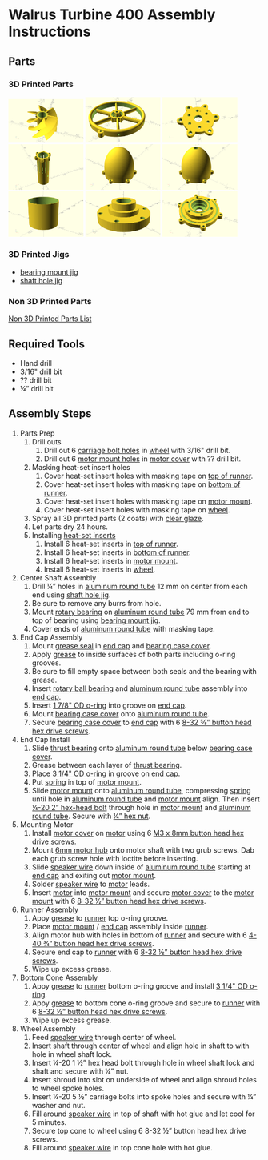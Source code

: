 # Walrus Turbine 400 Assembly Instructions

## Parts

### 3D Printed Parts
<img src="images/runner%202.png" title="Runner" width="150"> <img src="images/wheel.png" title="Wheel" width="150"> <img src="images/motor_cover.png" title="Motor Cover" width="150"> <img src="images/motor_mount.png" title="Motor Mount" width="150"> <img src="images/nose_cone_bottom.png" title="Nose Cone Bottom" width="150"> <img src="images/nose_cone_top.png" title="Nose Cone Top" width="150"> <img src="images/shroud.png" title="Shroud" width="150"> <img src="images/bearing_case_cover.png" title="Bearing Case Cover" width="150"> <img src="images/end_cap.png" title="End Cap" width="150"> 

### 3D Printed Jigs
* [bearing mount jig](images/bearing_mount_jig.png)
* [shaft hole jig](images/shaft_hole_jig.png)

### Non 3D Printed Parts
[Non 3D Printed Parts List](parts-list.md)

## Required Tools
* Hand drill
* 3/16" drill bit
* ?? drill bit
* ¼” drill bit

## Assembly Steps
1. Parts Prep
    1. Drill outs
       1. Drill out 6 [carriage bolt holes](images/carriage_bolt_holes.png) in [wheel](images/wheel.png) with 3/16" drill bit.
       1. Drill out 6 [motor mount holes](images/drill_motor_mount_holes.png) in [motor cover](images/motor_cover.png) with ?? drill bit.
    1. Masking heat-set insert holes
        1. Cover heat-set insert holes with masking tape on [top of runner](images/runner_top.png).
        1. Cover heat-set insert holes with masking tape on [bottom of runner](images/bottom_of_runner.png).
        1. Cover heat-set insert holes with masking tape on [motor mount](images/motor_mount.png).
        1. Cover heat-set insert holes with masking tape on [wheel](images/wheel.png).
    1. Spray all 3D printed parts (2 coats) with [clear glaze](parts-list.md#spray).
    1. Let parts dry 24 hours.
    1. Installing [heat-set inserts](parts-list.md#heat-set_inserts)
        1. Install 6 heat-set inserts in [top of runner](images/runner_top.png). 
        1. Install 6 heat-set inserts in [bottom of runner](images/bottom_of_runner.png).
        1. Install 6 heat-set inserts in [motor mount](images/motor_mount.png).
        1. Install 6 heat-set inserts in [wheel](images/wheel.png). 
1. Center Shaft Assembly
    1. Drill ¼” holes in [aluminum round tube](parts-list.md#aluminum_round_tube) 12 mm on center from each end using [shaft hole jig](images/shaft_hole_jig.png).
    1. Be sure to remove any burrs from hole.
    1. Mount [rotary bearing](ball_bearing) on [aluminum round tube](parts-list.md#aluminum_round_tube) 79 mm from end to top of bearing using [bearing mount jig](images/bearing_mount_jig.png).
    1. Cover ends of [aluminum round tube](parts-list.md#aluminum_round_tube) with masking tape.
1. End Cap Assembly
    1. Mount [grease seal](parts-list.md#grease_seal) in [end cap](images/end_cap.png) and [bearing case cover](images/bearing_case_cover.png).
    1. Apply [grease](parts-list.md#grease) to inside surfaces of both parts including o-ring grooves.
    1. Be sure to fill empty space between both seals and the bearing with grease.  
    1. Insert [rotary ball bearing](parts-list.md#ball_bearing) and [aluminum round tube](parts-list.md#aluminum_round_tube) assembly into [end cap](images/end_cap.png). 
    1. Insert [1 7/8" OD o-ring](images/1_7_8_oring.png) into groove on [end cap](images/end_cap.png).
    1. Mount [bearing case cover](images/bearing_case_cover.png) onto [aluminum round tube](parts-list.md#aluminum_round_tube).
    1. Secure [bearing case cover](images/bearing_case_cover.png) to [end cap](images/end_cap.png) with 6 [8-32 ⅝” button head hex drive screws](parts-list.md#8-32_hex_screw).
1. End Cap Install
    1. Slide [thrust bearing](images/thrust_bearing.png) onto [aluminum round tube](parts-list.md#aluminum_round_tube) below [bearing case cover](images/bearing_case_cover.png).
    1. Grease between each layer of [thrust bearing](parts-list.md#thrust_bearing).
    1. Place [3 1/4" OD o-ring](images/3_inch_orings.png) in groove on [end cap](images/end_cap.png).
    1. Put [spring](images/spring.png) in top of [motor mount](images/motor_mount.png).
    1. Slide [motor mount](images/motor_mount.png) onto [aluminum round tube](parts-list.md#aluminum_round_tube), compressing [spring](images/spring.png) until hole in [aluminum round tube](parts-list.md#aluminum_round_tube) and [motor mount](images/motor_mount.png) align.  Then insert [¼-20 2” hex-head bolt](parts-list.md#hex_head_screw_2_inch) through hole in [motor mount](images/motor_mount.png) and [aluminum round tube](parts-list.md#aluminum_round_tube).  Secure with [¼” hex nut](images/hex_nut.png).  
1. Mounting Motor
    1. Install [motor cover](images/motor_cover.png) on [motor](images/motor.jpg) using 6 [M3 x 8mm button head hex drive screws](parts-list.md#M3_8mm_hex_screw).
    1. Mount [6mm motor hub](parts-list.md#hub) onto motor shaft with two grub screws. Dab each grub screw hole with loctite before inserting.
    1. Slide [speaker wire](parts-list.md#wire) down inside of [aluminum round tube](parts-list.md#aluminum_round_tube) starting at [end cap](images/end_cap.png) and exiting out [motor mount](images/motor_mount.png).
    1. Solder [speaker wire](parts-list.md#wire) to [motor](parts-list.md#motor) leads.
    1. Insert [motor](parts-list.md#motor) into [motor mount](images/motor_mount.png) and secure [motor cover](images/motor_cover.png) to the [motor mount](images/motor_mount.png) with 6 [8-32 ½” button head hex drive screws](parts-list.md#8-32_hex_screw).
1. Runner Assembly
    1. Appy [grease](parts-list.md#grease) to [runner](images/runner%202.png) top o-ring groove.
    1. Place [motor mount](images/motor_mount.png) / [end cap](images/end_cap.png) assembly inside [runner](images/runner%202.png).
    3. Align motor hub with holes in bottom of [runner](images/runner%202.png) and secure with 6 [4-40 ¾” button head hex drive screws](parts-list.md#4-40_hex_screw).
    1. Secure end cap to [runner](images/runner%202.png) with 6 [8-32 ½” button head hex drive screws](parts-list.md#8-32_hex_screw).
    1. Wipe up excess grease.
1. Bottom Cone Assembly
    1. Appy [grease](parts-list.md#grease) to [runner](images/runner%202.png) bottom o-ring groove and install [3 1/4" OD o-ring](parts-list.md#3_inch_orings).
    1. Appy [grease](parts-list.md#grease) to bottom cone o-ring groove and secure to [runner](images/runner%202.png) with 6 [8-32 ½” button head hex drive screws](parts-list.md#8-32_hex_screw).
    1. Wipe up excess grease. 
1. Wheel Assembly
    1. Feed [speaker wire](parts-list.md#wire) through center of wheel.
    1. Insert shaft through center of wheel and align hole in shaft to with hole in wheel shaft lock. 
    1. Insert ¼-20 1 ½” hex head bolt through hole in wheel shaft lock and shaft and secure with ¼” nut.
    1. Insert shroud into slot on underside of wheel and align shroud holes to wheel spoke holes.
    1. Insert ¼-20 5 ½” carriage bolts into spoke holes and secure with ¼” washer and nut.
    1. Fill around [speaker wire](parts-list.md#wire) in top of shaft with hot glue and let cool for 5 minutes.
    1. Secure top cone to wheel using 6 8-32 ½” button head hex drive screws.
    1. Fill around [speaker wire](parts-list.md#wire) in top cone hole with hot glue.
